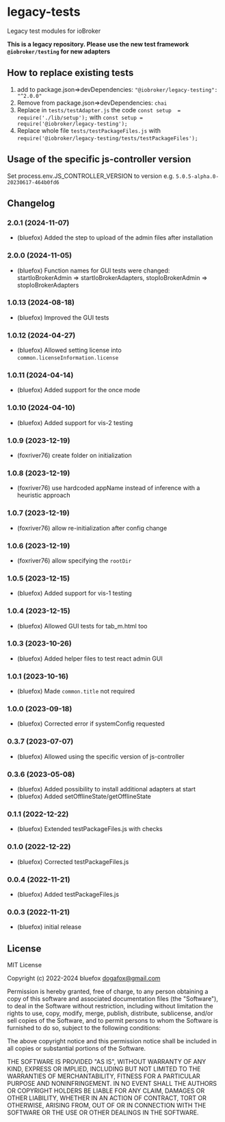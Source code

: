 # legacy-tests

Legacy test modules for ioBroker

**This is a legacy repository. Please use the new test framework `@iobroker/testing` for new adapters**

## How to replace existing tests

1. add to package.json=>devDependencies: `"@iobroker/legacy-testing": "^2.0.0"`
2. Remove from package.json=>devDependencies: `chai`
3. Replace in `tests/testAdapter.js` the code `const setup  = require('./lib/setup');` with `const setup = require('@iobroker/legacy-testing');`
4. Replace whole file `tests/testPackageFiles.js` with `require('@iobroker/legacy-testing/tests/testPackageFiles');`

## Usage of the specific js-controller version

Set process.env.JS_CONTROLLER_VERSION to version e.g. `5.0.5-alpha.0-20230617-464b0fd6`

## Changelog

<!-- ### **WORK IN PROGRESS** -->
### 2.0.1 (2024-11-07)
-   (bluefox) Added the step to upload of the admin files after installation

### 2.0.0 (2024-11-05)

-   (bluefox) Function names for GUI tests were changed: startIoBrokerAdmin => startIoBrokerAdapters, stopIoBrokerAdmin => stopIoBrokerAdapters

### 1.0.13 (2024-08-18)

-   (bluefox) Improved the GUI tests

### 1.0.12 (2024-04-27)

-   (bluefox) Allowed setting license into `common.licenseInformation.license`

### 1.0.11 (2024-04-14)

-   (bluefox) Added support for the once mode

### 1.0.10 (2024-04-10)

-   (bluefox) Added support for vis-2 testing

### 1.0.9 (2023-12-19)

-   (foxriver76) create folder on initialization

### 1.0.8 (2023-12-19)

-   (foxriver76) use hardcoded appName instead of inference with a heuristic approach

### 1.0.7 (2023-12-19)

-   (foxriver76) allow re-initialization after config change

### 1.0.6 (2023-12-19)

-   (foxriver76) allow specifying the `rootDir`

### 1.0.5 (2023-12-15)

-   (bluefox) Added support for vis-1 testing

### 1.0.4 (2023-12-15)

-   (bluefox) Allowed GUI tests for tab_m.html too

### 1.0.3 (2023-10-26)

-   (bluefox) Added helper files to test react admin GUI

### 1.0.1 (2023-10-16)

-   (bluefox) Made `common.title` not required

### 1.0.0 (2023-09-18)

-   (bluefox) Corrected error if systemConfig requested

### 0.3.7 (2023-07-07)

-   (bluefox) Allowed using the specific version of js-controller

### 0.3.6 (2023-05-08)

-   (bluefox) Added possibility to install additional adapters at start
-   (bluefox) Added setOfflineState/getOfflineState

### 0.1.1 (2022-12-22)

-   (bluefox) Extended testPackageFiles.js with checks

### 0.1.0 (2022-12-22)

-   (bluefox) Corrected testPackageFiles.js

### 0.0.4 (2022-11-21)

-   (bluefox) Added testPackageFiles.js

### 0.0.3 (2022-11-21)

-   (bluefox) initial release

## License

MIT License

Copyright (c) 2022-2024 bluefox <dogafox@gmail.com>

Permission is hereby granted, free of charge, to any person obtaining a copy
of this software and associated documentation files (the "Software"), to deal
in the Software without restriction, including without limitation the rights
to use, copy, modify, merge, publish, distribute, sublicense, and/or sell
copies of the Software, and to permit persons to whom the Software is
furnished to do so, subject to the following conditions:

The above copyright notice and this permission notice shall be included in all
copies or substantial portions of the Software.

THE SOFTWARE IS PROVIDED "AS IS", WITHOUT WARRANTY OF ANY KIND, EXPRESS OR
IMPLIED, INCLUDING BUT NOT LIMITED TO THE WARRANTIES OF MERCHANTABILITY,
FITNESS FOR A PARTICULAR PURPOSE AND NONINFRINGEMENT. IN NO EVENT SHALL THE
AUTHORS OR COPYRIGHT HOLDERS BE LIABLE FOR ANY CLAIM, DAMAGES OR OTHER
LIABILITY, WHETHER IN AN ACTION OF CONTRACT, TORT OR OTHERWISE, ARISING FROM,
OUT OF OR IN CONNECTION WITH THE SOFTWARE OR THE USE OR OTHER DEALINGS IN THE
SOFTWARE.
